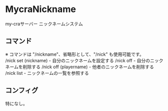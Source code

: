 MycraNickname
================

<p>my-craサーバー ニックネームシステム</p>

<p>
<h2>コマンド</h2>
※ コマンドは "/nickname"、省略形として、"/nick" も使用可能です。<br />
/nick set (nickname) - 自分のニックネームを設定する
/nick off - 自分のニックネームを削除する
/nick off (playername) - 他者のニックネームを削除する
/nick list - ニックネームの一覧を参照する
</p>

<p>
<h2>コンフィグ</h2>
特になし。
</p>

